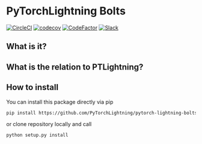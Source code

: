 # PyTorchLightning Bolts

[![CircleCI](https://circleci.com/gh/PyTorchLightning/pytorch-lightning-bolts/tree/master.svg?style=svg)](https://circleci.com/gh/PyTorchLightning/pytorch-lightning-bolts/tree/master)
[![codecov](https://codecov.io/gh/PyTorchLightning/pytorch-lightning-bolts/branch/master/graph/badge.svg)](https://codecov.io/gh/PyTorchLightning/pytorch-lightning-bolts)
[![CodeFactor](https://www.codefactor.io/repository/github/pytorchlightning/pytorch-lightning-bolts/badge)](https://www.codefactor.io/repository/github/pytorchlightning/pytorch-lightning-bolts)
[![Slack](https://img.shields.io/badge/slack-chat-green.svg?logo=slack)](https://join.slack.com/t/pytorch-lightning/shared_invite/enQtODU5ODIyNTUzODQwLTFkMDg5Mzc1MDBmNjEzMDgxOTVmYTdhYjA1MDdmODUyOTg2OGQ1ZWZkYTQzODhhNzdhZDA3YmNhMDhlMDY4YzQ)

## What is it?


## What is the relation to PTLightning?


## How to install

You can install this package directly via pip
```bash
pip install https://github.com/PyTorchLightning/pytorch-lightning-bolts/archive/master.zip
```
or clone repository locally and call
```bash
python setup.py install
```
